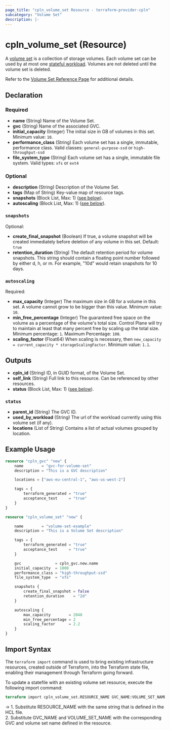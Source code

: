 ```yaml
---
page_title: "cpln_volume_set Resource - terraform-provider-cpln"
subcategory: "Volume Set"
description: |-
---
```


# cpln_volume_set (Resource)

A [volume set](https://docs.controlplane.com/reference/volume-sets) is a collection of storage volumes. Each volume set can be used by at most one [stateful workload](https://docs.controlplane.com/reference/workload#stateful). Volumes are not deleted until the volume set is deleted.

Refer to the [Volume Set Reference Page](https://docs.controlplane.com/reference/volume-sets) for additional details.

## Declaration

### Required

- **name** (String) Name of the Volume Set.
- **gvc** (String) Name of the associated GVC.
- **initial_capacity** (Integer) The initial size in GB of volumes in this set. Minimum value: `10`.
- **performance_class** (String) Each volume set has a single, immutable, performance class. Valid classes: `general-purpose-ssd` or `high-throughput-ssd`
- **file_system_type** (String) Each volume set has a single, immutable file system. Valid types: `xfs` or `ext4`

### Optional

- **description** (String) Description of the Volume Set.
- **tags** (Map of String) Key-value map of resource tags.
- **snapshots** (Block List, Max: 1) ([see below](#nestedblock--snapshots)).
- **autoscaling** (Block List, Max: 1) ([see below](#nestedblock--autoscaling)).

<a id="nestedblock--snapshots"></a>

### `snapshots`

Optional:

- **create_final_snapshot** (Boolean) If true, a volume snapshot will be created immediately before deletion of any volume in this set. Default: `true`
- **retention_duration** (String) The default retention period for volume snapshots. This string should contain a floating point number followed by either d, h, or m. For example, "10d" would retain snapshots for 10 days.

<a id="nestedblock--autoscaling"></a>

### `autoscaling`

Required:

- **max_capacity** (Integer) The maximum size in GB for a volume in this set. A volume cannot grow to be bigger than this value. Minimum value: `10`.
- **min_free_percentage** (Integer) The guaranteed free space on the volume as a percentage of the volume's total size. Control Plane will try to maintain at least that many percent free by scaling up the total size. Minimum percentage: `1`. Maximum Percentage: `100`.
- **scaling_factor** (Float64) When scaling is necessary, then `new_capacity = current_capacity * storageScalingFactor`. Minimum value: `1.1`.

## Outputs

- **cpln_id** (String) ID, in GUID format, of the Volume Set.
- **self_link** (String) Full link to this resource. Can be referenced by other resources.
- **status** (Block List, Max: 1) ([see below](#nestedblock--status)).

<a id="nestedblock--status"></a>

### `status`

- **parent_id** (String) The GVC ID.
- **used_by_workload** (String) The url of the workload currently using this volume set (if any).
- **locations** (List of String) Contains a list of actual volumes grouped by location.

## Example Usage

```terraform
resource "cpln_gvc" "new" {
    name        = "gvc-for-volume-set"
    description = "This is a GVC description"

    locations = ["aws-eu-central-1", "aws-us-west-2"]

    tags = {
        terraform_generated = "true"
        acceptance_test     = "true"
    }
}

resource "cpln_volume_set" "new" {

    name 		= "volume-set-example"
    description = "This is a Volume Set description"

    tags = {
        terraform_generated = "true"
        acceptance_test     = "true"
    }

    gvc 			  = cpln_gvc.new.name
    initial_capacity  = 1000
    performance_class = "high-throughput-ssd"
    file_system_type  = "xfs"

    snapshots {
        create_final_snapshot = false
        retention_duration    = "2d"
    }

    autoscaling {
        max_capacity        = 2048
        min_free_percentage = 2
        scaling_factor      = 2.2
    }
}
```

## Import Syntax

The `terraform import` command is used to bring existing infrastructure resources, created outside of Terraform, into the Terraform state file, enabling their management through Terraform going forward.

To update a statefile with an existing volume set resource, execute the following import command:

```terraform
terraform import cpln_volume_set.RESOURCE_NAME GVC_NAME:VOLUME_SET_NAME
```

-> 1. Substitute RESOURCE_NAME with the same string that is defined in the HCL file.<br/>2. Substitute GVC_NAME and VOLUME_SET_NAME with the corresponding GVC and volume set name defined in the resource.
